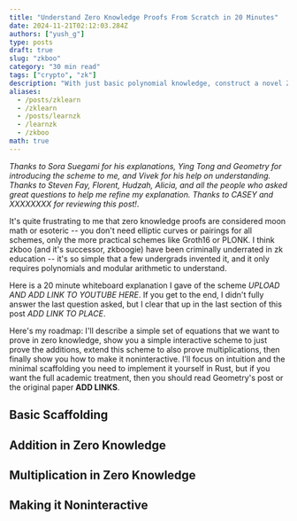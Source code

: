 ```yaml
---
title: "Understand Zero Knowledge Proofs From Scratch in 20 Minutes"
date: 2024-11-21T02:12:03.284Z
authors: ["yush_g"]
type: posts
draft: true
slug: "zkboo"
category: "30 min read"
tags: ["crypto", "zk"]
description: "With just basic polynomial knowledge, construct a novel ZK scheme in 30 minutes and fully understand it."
aliases:
  - /posts/zklearn
  - /zklearn
  - /posts/learnzk
  - /learnzk
  - /zkboo
math: true
---
```


*Thanks to Sora Suegami for his explanations, Ying Tong and Geometry for introducing the scheme to me, and Vivek for his help on understanding. Thanks to Steven Fay, Florent, Hudzah, Alicia, and all the people who asked great questions to help me refine my explanation. Thanks to CASEY and XXXXXXXX for reviewing this post!*.

It's quite frustrating to me that zero knowledge proofs are considered moon math or esoteric -- you don't need elliptic curves or pairings for all schemes, only the more practical schemes like Groth16 or PLONK. I think zkboo (and it's successor, zkboogie) have been criminally underrated in zk education -- it's so simple that a few undergrads invented it, and it only requires polynomials and modular arithmetic to understand.

Here is a 20 minute whiteboard explanation I gave of the scheme *UPLOAD AND ADD LINK TO YOUTUBE HERE*. If you get to the end, I didn't fully answer the last question asked, but I clear that up in the last section of this post *ADD LINK TO PLACE*.

Here's my roadmap: I'll describe a simple set of equations that we want to prove in zero knowledge, show you a simple interactive scheme to just prove the additions, extend this scheme to also prove multiplications, then finally show you how to make it noninteractive. I'll focus on intuition and the minimal scaffolding you need to implement it yourself in Rust, but if you want the full academic treatment, then you should read Geometry's post or the original paper **ADD LINKS**.

## Basic Scaffolding

## Addition in Zero Knowledge

## Multiplication in Zero Knowledge

## Making it Noninteractive